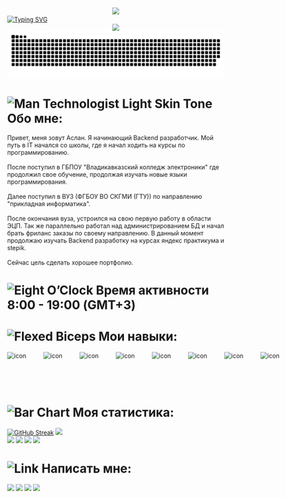 <br clear="both">

<div align="center">
  <img height="200"   src="https://user-images.githubusercontent.com/40739871/218845073-320f6a91-03a3-447e-a887-067fd6f9a91b.png"  />
</div>
<a href="https://git.io/typing-svg"><img src="https://readme-typing-svg.demolab.com?font=Fira+Code&size=50&pause=500&color=B0C4DE&center=true&random=false&width=1000&height=100&lines=Aslanb3rk" alt="Typing SVG" /></a>

<div align="center">
<img src="https://komarev.com/ghpvc/?username=Aslanb3rk&&style=flat-square" align="center" />
</div>  
<picture>
  <source media="(prefers-color-scheme: dark)" srcset="https://raw.githubusercontent.com/platane/platane/output/github-contribution-grid-snake-dark.svg">
  <source media="(prefers-color-scheme: light)" srcset="https://raw.githubusercontent.com/platane/platane/output/github-contribution-grid-snake.svg">
  <img alt="github contribution grid snake animation" src="https://raw.githubusercontent.com/platane/platane/output/github-contribution-grid-snake.svg">
</picture>


# <img src="https://user-images.githubusercontent.com/74038190/226127923-0e8b7792-7b3c-462b-951b-63c96ba1a5af.gif" alt="Man Technologist Light Skin Tone" width="25" height="25" /> Обо мне:
Привет, меня зовут Аслан. Я начинающий Backend разработчик. Мой путь в IT начался со школы, где я начал ходить на курсы по программированию.<br><br> После поступил в ГБПОУ "Владикавказский колледж электроники" где продолжил свое обучение, продолжая изучать новые языки программирования.<br><br> Далее поступил в ВУЗ (ФГБОУ ВО СКГМИ (ГТУ)) по направлению "прикладная информатика".<br><br> После окончания вуза, устроился на свою первую работу в области ЭЦП. Так же параллельно работал над администрированием БД и начал брать фриланс заказы по своему направлению. В данный момент продолжаю изучать Backend разработку на курсах яндекс практикума и stepik.<br>
<br>Сейчас цель сделать хорошее портфолио. 
#

# <img src="https://raw.githubusercontent.com/Tarikul-Islam-Anik/Animated-Fluent-Emojis/master/Emojis/Travel%20and%20places/Eight O’Clock.png" alt="Eight O’Clock" width="25" height="25" /> Время активности 8:00 - 19:00 (GMT+3)

# <img src="https://user-images.githubusercontent.com/74038190/212284087-bbe7e430-757e-4901-90bf-4cd2ce3e1852.gif" alt="Flexed Biceps" width="25" height="25" /> Мои навыки: 

<div style="display: flex; align-items: flex-start;"><img src="https://techstack-generator.vercel.app/js-icon.svg" alt="icon" width="84" height="84" /><img src="https://techstack-generator.vercel.app/ts-icon.svg" alt="icon" width="84" height="84" /><img src="https://techstack-generator.vercel.app/python-icon.svg" alt="icon" width="84" height="84" /><img src="https://techstack-generator.vercel.app/java-icon.svg" alt="icon" width="84" height="84" /><img src="https://techstack-generator.vercel.app/mysql-icon.svg" alt="icon" width="84" height="84" /><img src="https://techstack-generator.vercel.app/django-icon.svg" alt="icon" width="84" height="84" /><img src="https://techstack-generator.vercel.app/csharp-icon.svg" alt="icon" width="84" height="84" /><img src="https://techstack-generator.vercel.app/cpp-icon.svg" alt="icon" width="84" height="84"  /></div>

# <img src="https://raw.githubusercontent.com/Tarikul-Islam-Anik/Animated-Fluent-Emojis/master/Emojis/Objects/Bar%20Chart.png" alt="Bar Chart" width="25" height="25" /> Моя статистика:  
[![GitHub Streak](https://streak-stats.demolab.com?user=Aslanb3rk&theme=onedark&hide_border=true&border_radius=5&date_format=M%20j%5B%2C%20Y%5D&card_width=600&card_height=250)](https://git.io/streak-stats)
![](http://github-profile-summary-cards.vercel.app/api/cards/profile-details?username=Aslanb3rk&theme=onedark)  
![](http://github-profile-summary-cards.vercel.app/api/cards/repos-per-language?username=Aslanb3rk&theme=onedark) ![](http://github-profile-summary-cards.vercel.app/api/cards/most-commit-language?username=Aslanb3rk&theme=onedark)
![](http://github-profile-summary-cards.vercel.app/api/cards/productive-time?username=Aslanb3rk&theme=onedark&utcOffset=8)
![](http://github-profile-summary-cards.vercel.app/api/cards/stats?username=Aslanb3rk&theme=onedark)
<br/>


  
# <img src="https://raw.githubusercontent.com/Tarikul-Islam-Anik/Animated-Fluent-Emojis/master/Emojis/Objects/Link.png" alt="Link" width="25" height="25" />  Написать мне:

<a href="https://t.me/+04eG4Df0h7s5MjVi"><img src="https://img.shields.io/badge/Telegram-2CA5E0?style=for-the-badge&logo=telegram&logoColor=white"   ></a> 
<a href="https://discord.com/invite/bhdnMZ6YDj"><img src="https://img.shields.io/badge/Discord-5865F2?style=for-the-badge&logo=discord&logoColor=white"  ></a> 
<a href="https://vk.com/aslanberk"><img src="https://img.shields.io/badge/вконтакте-%232E87FB.svg?&style=for-the-badge&logo=vk&logoColor=white" ></a>   <a href="mailto:aslanberkw@gmail.com"><img src="https://img.shields.io/badge/Gmail-D14836?style=for-the-badge&logo=gmail&logoColor=white" ></a>   


